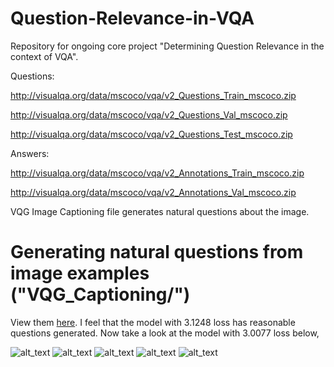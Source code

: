 # Question-Relevance-in-VQA
Repository for ongoing core project "Determining Question Relevance in the context of VQA".

Questions:

http://visualqa.org/data/mscoco/vqa/v2_Questions_Train_mscoco.zip

http://visualqa.org/data/mscoco/vqa/v2_Questions_Val_mscoco.zip

http://visualqa.org/data/mscoco/vqa/v2_Questions_Test_mscoco.zip

Answers:

http://visualqa.org/data/mscoco/vqa/v2_Annotations_Train_mscoco.zip

http://visualqa.org/data/mscoco/vqa/v2_Annotations_Val_mscoco.zip

VQG Image Captioning file generates natural questions about the image.

# Generating natural questions from image examples ("VQG_Captioning/")

View them <a href='https://github.com/Murali81/Question-Relevance-in-Visual-QA/blob/master/VQG_Captioning/tested_samples/'> here</a>. I feel that the model with 3.1248 loss has reasonable questions generated. Now take a look at the model with 3.0077 loss below,

![alt_text](https://github.com/Murali81/Question-Relevance-in-Visual-QA/blob/master/VQG_Captioning/tested_samples/loss_3.0077_47acc/5.PNG)
![alt_text](https://github.com/Murali81/Question-Relevance-in-Visual-QA/blob/master/VQG_Captioning/tested_samples/loss_3.0077_47acc/6.PNG)
![alt_text](https://github.com/Murali81/Question-Relevance-in-Visual-QA/blob/master/VQG_Captioning/tested_samples/loss_3.0077_47acc/7.PNG)
![alt_text](https://github.com/Murali81/Question-Relevance-in-Visual-QA/blob/master/VQG_Captioning/tested_samples/loss_3.0077_47acc/8.PNG)
![alt_text](https://github.com/Murali81/Question-Relevance-in-Visual-QA/blob/master/VQG_Captioning/tested_samples/loss_3.0077_47acc/9.PNG)
